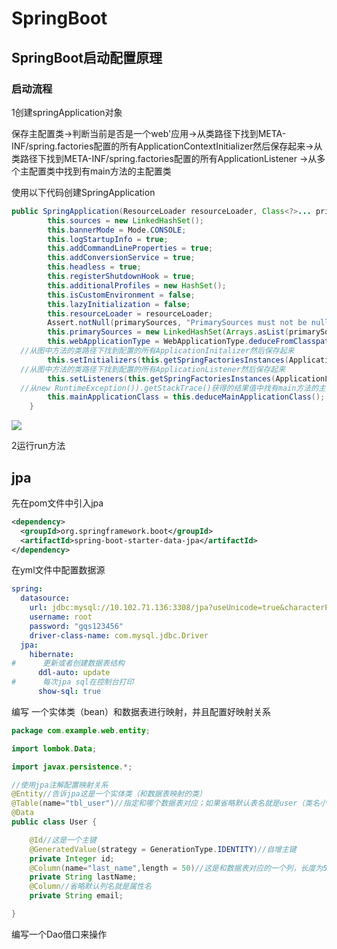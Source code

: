 # SpringBoot

## SpringBoot启动配置原理

### 启动流程

1创建springApplication对象

保存主配置类->判断当前是否是一个web'应用->从类路径下找到META-INF/spring.factories配置的所有ApplicationContextInitializer然后保存起来->从类路径下找到META-INF/spring.factories配置的所有ApplicationListener ->从多个主配置类中找到有main方法的主配置类

使用以下代码创建SpringApplication

```java
public SpringApplication(ResourceLoader resourceLoader, Class<?>... primarySources) {
        this.sources = new LinkedHashSet();
        this.bannerMode = Mode.CONSOLE;
        this.logStartupInfo = true;
        this.addCommandLineProperties = true;
        this.addConversionService = true;
        this.headless = true;
        this.registerShutdownHook = true;
        this.additionalProfiles = new HashSet();
        this.isCustomEnvironment = false;
        this.lazyInitialization = false;
        this.resourceLoader = resourceLoader;
        Assert.notNull(primarySources, "PrimarySources must not be null");
        this.primarySources = new LinkedHashSet(Arrays.asList(primarySources));
        this.webApplicationType = WebApplicationType.deduceFromClasspath();
  //从图中方法的类路径下找到配置的所有ApplicationInitalizer然后保存起来
        this.setInitializers(this.getSpringFactoriesInstances(ApplicationContextInitializer.class));
  //从图中方法的类路径下找到配置的所有ApplicationListener然后保存起来
        this.setListeners(this.getSpringFactoriesInstances(ApplicationListener.class));
  //从new RuntimeException()).getStackTrace()获得的结果值中找有main方法的主配置类，方法匹配结果的getMethodName()是否为main
        this.mainApplicationClass = this.deduceMainApplicationClass();
    }
```

![](/Users/guoqisheng/Desktop/笔记/biji/springBoot/WeChat52126d65f1ff522648cde01f9816489d.png)

2运行run方法

## jpa

先在pom文件中引入jpa

```xml
<dependency>
  <groupId>org.springframework.boot</groupId>
  <artifactId>spring-boot-starter-data-jpa</artifactId>
</dependency>
```

在yml文件中配置数据源

```yml
spring:
  datasource:
    url: jdbc:mysql://10.102.71.136:3308/jpa?useUnicode=true&characterEncoding=utf8&useSSL=false&useLegacyDatetimeCode=false&serverTimezone=Asia/Shanghai&allowPublicKeyRetrieval=true
    username: root
    password: "gqs123456"
    driver-class-name: com.mysql.jdbc.Driver
  jpa:
    hibernate:
#      更新或者创建数据表结构
      ddl-auto: update
#      每次jpa sql在控制台打印
      show-sql: true
```

编写 一个实体类（bean）和数据表进行映射，并且配置好映射关系

```java
package com.example.web.entity;

import lombok.Data;

import javax.persistence.*;

//使用jpa注解配置映射关系
@Entity//告诉jpa这是一个实体类（和数据表映射的类）
@Table(name="tbl_user")//指定和哪个数据表对应；如果省略默认表名就是user（类名小写）
@Data
public class User {

    @Id//这是一个主键
    @GeneratedValue(strategy = GenerationType.IDENTITY)//自增主键
    private Integer id;
    @Column(name="last_name",length = 50)//这是和数据表对应的一个列，长度为50
    private String lastName;
    @Column//省略默认列名就是属性名
    private String email;

}

```

编写一个Dao借口来操作